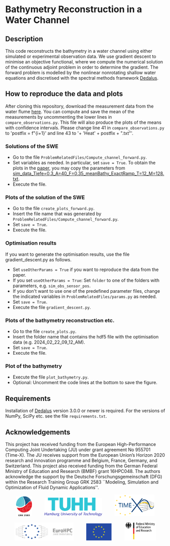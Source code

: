 # Bathymetry Reconstruction in a Water Channel

## Description
This code reconstructs the bathymetry in a water channel using either simulated or experimental observation data. We use gradient descent to minimise an objective functional, where we compute the numerical solution of the continuous adjoint problem in order to determine the gradient. The forward problem is modelled by the nonlinear nonrotating shallow water equations and discretised with the spectral methods framework [Dedalus](https://dedalus-project.org/).

## How to reproduce the data and plots
After cloning this repository, download the measurement data from the water flume [here](https://doi.org/10.15480/882.9601). You can compute and save the mean of the measurements by uncommenting the lower lines in `compare_observations.py`. This file will also produce the plots of the means with confidence intervals. Please change line 41 in `compare_observations.py` to 'postfix = f"{i+1}' and line 43 to '+ 'Heat' + postfix + ".txt"'.
### Solutions of the SWE
- Go to the file `ProblemRelatedFiles/Compute_channel_forward.py`.
- Set variables as needed. In particular, set `save = True`. To obtain the plots in the [paper](https://doi.org/10.1016/j.compfluid.2024.106321), you may copy the parameters from [sim_data_Tiefe=0,3_A=40_F=0,35_meanBathy_ExactRamp_T=12_M=128.txt](./ProblemRelatedFiles/WaterchannelData/sim_data_Tiefe=0,3_A=40_F=0,35_meanBathy_ExactRamp_T=12_M=128.txt).
- Execute the file.
### Plots of the solution of the SWE
- Go to the file `create_plots_forward.py`.
- Insert the file name that was generated by `ProblemRelatedFiles/Compute_channel_forward.py`.
- Set `save = True`.
- Execute the file.
### Optimisation results
If you want to generate the optimisation results, use the file gradient_descent.py as follows.
- Set `useOtherParams = True` if you want to reproduce the data from the paper.
- If you set `useOtherParams = True`: Set `folder` to one of the folders with parameters, e.g. `sim_obs_sensor_pos`.
- If you don't want to use one of the predefined parameter files, change the indicated variables in `ProblemRelatedFiles/params.py` as needed.
- Set `save = True`.
- Execute the file `gradient_descent.py`.
### Plots of the bathymetry reconstruction etc.
- Go to the file `create_plots.py`.
- Insert the folder name that contains the hdf5 file with the optimisation data (e.g. 2024_02_22_09_12_AM).
- Set `save = True`.
- Execute the file.
### Plot of the bathymetry
- Execute the file `plot_bathymetry.py`.
- Optional: Uncomment the code lines at the bottom to save the figure.

## Requirements
Installation of [Dedalus](https://dedalus-project.readthedocs.io/en/latest/pages/installation.html) version 3.0.0 or newer is required. For the versions of NumPy, SciPy etc. see the file `requirements.txt`.

## Acknowledgements
This project has received funding from the European High-Performance Computing Joint Undertaking (JU) under grant agreement No 955701 (Time-X). The JU receives support from the European Union’s Horizon 2020 research and innovation programme and Belgium, France, Germany, and Switzerland. This project also received funding from the German Federal Ministry of Education and Research (BMBF) grant 16HPC048.
The authors acknowledge the support by the Deutsche Forschungsgemeinschaft (DFG) within the Research Training Group GRK 2583 ``Modeling, Simulation and Optimization of Fluid Dynamic Applications''.
<p align="center">
  <img src="./images/Logo_GRK2583.png" width="10%"/> &nbsp;&nbsp;&nbsp;&nbsp;&nbsp;&nbsp;&nbsp;&nbsp;
  <img src="./images/tuhh-logo.png" width="36%"/> &nbsp;&nbsp;&nbsp;&nbsp;&nbsp;&nbsp;&nbsp;&nbsp;
  <img src="./images/LogoTime-X.png" width="25%"/>
</p>
<p align="center">
  <img src="./images/EuroHPC.jpg" width="37%"/> &nbsp;&nbsp;&nbsp;&nbsp;&nbsp;&nbsp;&nbsp;&nbsp;
  <img src="./images/logo_eu.png" width="16%" /> &nbsp;&nbsp;&nbsp;&nbsp;&nbsp;&nbsp;&nbsp;&nbsp;
  <img src="./images/BMBF_gefoerdert_2017_en.jpg" width="20%" />
</p>
